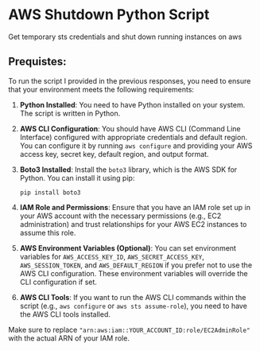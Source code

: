 # AWS Shutdown Python Script
Get temporary sts credentials and shut down running instances on aws

## Prequistes: 

To run the script I provided in the previous responses, you need to ensure that your environment meets the following requirements:

1. **Python Installed**: You need to have Python installed on your system. The script is written in Python.

2. **AWS CLI Configuration**: You should have AWS CLI (Command Line Interface) configured with appropriate credentials and default region. You can configure it by running `aws configure` and providing your AWS access key, secret key, default region, and output format.

3. **Boto3 Installed**: Install the `boto3` library, which is the AWS SDK for Python. You can install it using pip:

   ```
   pip install boto3
   ```

4. **IAM Role and Permissions**: Ensure that you have an IAM role set up in your AWS account with the necessary permissions (e.g., EC2 administration) and trust relationships for your AWS EC2 instances to assume this role.

5. **AWS Environment Variables (Optional)**: You can set environment variables for `AWS_ACCESS_KEY_ID`, `AWS_SECRET_ACCESS_KEY`, `AWS_SESSION_TOKEN`, and `AWS_DEFAULT_REGION` if you prefer not to use the AWS CLI configuration. These environment variables will override the CLI configuration if set.

6. **AWS CLI Tools**: If you want to run the AWS CLI commands within the script (e.g., `aws configure` or `aws sts assume-role`), you need to have the AWS CLI tools installed.

Make sure to replace `"arn:aws:iam::YOUR_ACCOUNT_ID:role/EC2AdminRole"` with the actual ARN of your IAM role.
